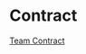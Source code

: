 # Contract

[Team Contract](https://paper.dropbox.com/doc/ECE-3400-Team-Contract--ALneNxDvbwlCe~mwPtKNcv8JAQ-M3jaVyy0sOt4b16CZiTV6)
